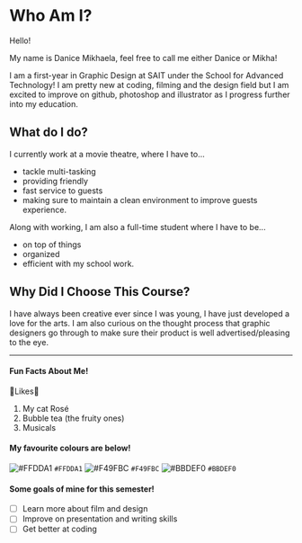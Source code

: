 <h1> Who Am I? </h1>
<p>Hello!</p>
<p>My name is Danice Mikhaela, feel free to call me either Danice or Mikha!</p>
<p>I am a first-year in Graphic Design at SAIT under the School for Advanced Technology! I am pretty new at coding, filming and the design field but I am excited to improve on github, photoshop and illustrator as I progress further into my education.</p>

<h2> What do I do? </h2>
<p>I currently work at a movie theatre, where I have to...</p>

- tackle multi-tasking
- providing friendly 
- fast service to guests
- making sure to maintain a clean environment to improve guests experience. 

<p>Along with working, I am also a full-time student where I have to be...</p>

- on top of things
- organized
- efficient with my school work.

<h2> Why Did I Choose This Course? </h2>
<p> I have always been creative ever since I was young, I have just developed a love for the arts. I am also curious on the thought process that graphic designers go through to make sure their product is well advertised/pleasing to the eye.</p>

--------------------
<h4> Fun Facts About Me! </h4>

💛Likes💛
1. My cat Rosé
2. Bubble tea (the fruity ones)
3. Musicals 

<h4> My favourite colours are below! </h4>

![#FFDDA1](https://placehold.co/15x15/FFDDA1/FFDDA1.png) `#FFDDA1`
![#F49FBC](https://placehold.co/15x15/F49FBC/F49FBC.png) `#F49FBC`
![#BBDEF0](https://placehold.co/15x15/BBDEF0/BBDEF0.png) `#BBDEF0`

<h4> Some goals of mine for this semester! </h4>

- [ ] Learn more about film and design
- [ ] Improve on presentation and writing skills
- [ ] Get better at coding
